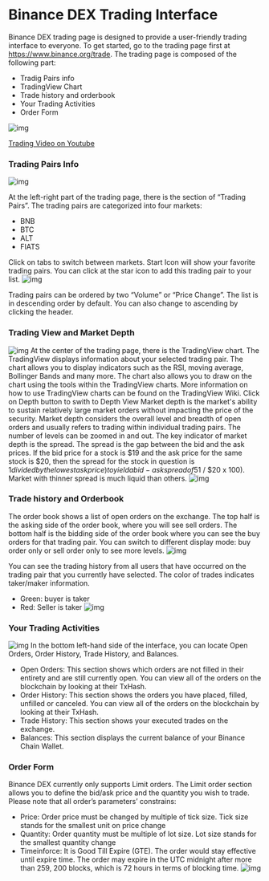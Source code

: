 #  Binance DEX Trading Interface


Binance DEX trading page is designed to provide a user-friendly trading interface to everyone. To get started, go to the trading page first at https://www.binance.org/trade. The trading page is composed of the following part:

* Tradig Pairs info
* TradingView Chart
* Trade history and orderbook
* Your Trading Activities
* Order Form

![img](../assets/trading-interface/trading-page.png)

[Trading Video on Youtube](https://www.youtube.com/watch?v=cZmEOpMQ_k0)

### Trading Pairs Info
![img](../assets/trading-interface/pairs.png)

At the left-right part of the trading page, there is the section of “Trading Pairs”. The trading pairs are categorized into four markets:
- BNB
- BTC
- ALT
- FIATS

Click on tabs to switch between markets.
Start Icon will show your favorite trading pairs.  You can click at the star icon to add this trading pair to your list.
![img](../assets/trading-interface/trading-page.png)

Trading pairs can be ordered by two “Volume” or “Price Change”. The list is in descending order by default. You can also change to ascending by clicking the header.

### Trading View and Market Depth

![img](../assets/trading-interface/tv.png)
At the center of the trading page, there is the TradingView chart. The TradingView displays information about your selected trading pair. The chart allows you to display indicators such as the RSI, moving average, Bollinger Bands and many more. The chart also allows you to draw on the chart using the tools within the TradingView charts. More information on how to use TradingView charts can be found on the TradingView Wiki.
Click on Depth button to swith to Depth View
Market depth is the market's ability to sustain relatively large market orders without impacting the price of the security. Market depth considers the overall level and breadth of open orders and usually refers to trading within individual trading pairs. The number of levels can be zoomed in and out.
The key indicator of market depth is the spread. The spread is the gap between the bid and the ask prices. If the bid price for a stock is $19 and the ask price for the same stock is $20, then the spread for the stock in question is $1 divided by the lowest ask price) to yield a bid-ask spread of 5% ($1 / $20 x 100). Market with thinner spread is much liquid than others.
![img](../assets/trading-interface/depth.png)

### Trade history and Orderbook
The order book shows a list of open orders on the exchange. The top half is the asking side of the order book, where you will see sell orders. The bottom half is the bidding side of the order book where you can see the buy orders for that trading pair. You can switch to different display mode: buy order only or sell order only to see more levels.
![img](../assets/trading-interface/order.png)

You can see the trading history from all users that have occurred on the trading pair that you currently have selected. The color of trades indicates taker/maker information.
* Green: buyer is taker
* Red: Seller is taker
![img](../assets/trading-interface/trades.png)

### Your Trading Activities

![img](../assets/trading-interface/activity.png)
In the bottom left-hand side of the interface, you can locate Open Orders, Order History, Trade History, and Balances.
- Open Orders: This section shows which orders are not filled in their entirety and are still currently open. You can view all of the orders on the blockchain by looking at their TxHash.
- Order History: This section shows the orders you have placed, filled, unfilled or canceled. You can view all of the orders on the blockchain by looking at their TxHash.
- Trade History: This section shows your executed trades on the exchange.
- Balances: This section displays the current balance of your Binance Chain Wallet.

### Order Form
Binance DEX currently only supports Limit orders. The Limit order section allows you to define the bid/ask price and the quantity you wish to trade. Please note that all order’s parameters’ constrains:
* Price:  Order price must be changed by multiple of tick size. Tick size stands for the smallest unit on price change
* Quantity: Order quantity must be multiple of lot size.  Lot size stands for the smallest quantity change
* Timeinforce: It is Good Till Expire (GTE). The order would stay effective until expire time. The order may expire in the UTC midnight after more than 259, 200 blocks, which is 72 hours in terms of blocking time.
![img](../assets/trading-interface/form.png)

